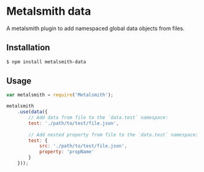 # Metalsmith data
A metalsmith plugin to add namespaced global data objects from files.

## Installation
```sh
$ npm install metalsmith-data
```

## Usage
```js
var metalsmith = require('Metalsmith');

metalsmith
    .use(data({
        // Add data from file to the `data.test` namespace:
        test: './path/to/test/file.json',
    
        // Add nested property from file to the `data.test` namespace:
        test: {
            src: './path/to/test/file.json',
            property: 'propName'
        }
    }));
```